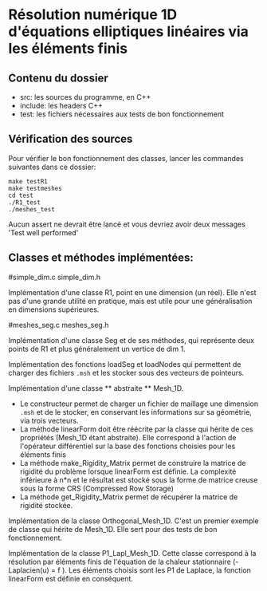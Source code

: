 # Résolution numérique 1D d'équations elliptiques linéaires via les éléments finis 

## Contenu du dossier
- src:  les sources du programme, en C++
- include: les headers C++
- test: les fichiers nécessaires aux tests de bon fonctionnement
## Vérification des sources

Pour vérifier le bon fonctionnement des classes, lancer les commandes suivantes dans ce dossier:
```
make testR1
make testmeshes
cd test
./R1_test
./meshes_test
```
Aucun assert ne devrait être lancé et vous devriez avoir deux messages 'Test well performed'
## Classes et méthodes implémentées:
#simple_dim.c simple_dim.h

Implémentation d'une classe R1, point en une dimension (un réel). Elle n'est pas d'une grande utilité en pratique, mais est utile pour une généralisation en dimensions supérieures.

#meshes_seg.c meshes_seg.h

Implémentation d'une classe Seg et de ses méthodes, qui représente deux points de R1 et plus généralement un vertice de dim 1.

Implémentation des fonctions loadSeg et loadNodes qui permettent de charger des fichiers `.msh` et les stocker sous des vecteurs de pointeurs.


Implémentation d'une classe ** abstraite ** Mesh_1D. 
- Le constructeur permet de charger un fichier de maillage une dimension `.msh` et de le stocker, en conservant les informations sur sa géométrie, via trois vecteurs.
- La méthode linearForm doit être réécrite par la classe qui hérite de ces propriétés (Mesh_1D étant abstraite). Elle correspond à l'action de l'opérateur différentiel sur la base des fonctions choisies pour les éléments finis
- La méthode make_Rigidity_Matrix permet de construire la matrice de rigidité du problème lorsque linearForm est définie. La complexité inférieure à n*n et le résultat est stocké sous la forme de matrice creuse sous la forme CRS (Compressed Row Storage)
- La méthode get_Rigidity_Matrix permet de récupérer la matrice de rigidité stockée.

Implémentation de la classe Orthogonal_Mesh_1D. C'est un premier exemple de classe qui hérite de Mesh_1D. Elle sert pour des tests de bon fonctionnement.

Implémentation de la classe P1_Lapl_Mesh_1D. Cette classe correspond à la résolution par éléments finis de l'équation de la chaleur stationnaire (-Laplacien(u) = f ). Les éléments choisis sont les P1 de Laplace, la fonction linearForm est définie en conséquent.

